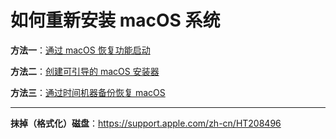 # 如何重新安装 macOS 系统

**方法一**：[通过 macOS 恢复功能启动](https://support.apple.com/zh-cn/HT204904)

**方法二**：[创建可引导的 macOS 安装器](https://support.apple.com/zh-cn/HT201372)

**方法三**：[通过时间机器备份恢复 macOS](https://support.apple.com/zh-cn/HT203981)

---

**抹掉（格式化）磁盘**：https://support.apple.com/zh-cn/HT208496

